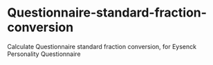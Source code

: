 # Questionnaire-standard-fraction-conversion
Calculate Questionnaire standard fraction conversion, for Eysenck Personality Questionnaire
